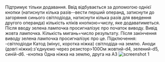 Підтримує тільки додавання. Ввід відбувається за допомогою однієї кнопки (натиснути кілька разів--вести перший операнд, затиснути до загоряння синього світлодіода, натиснути кілька разів для введення другого операнда) кількість кліків кнопкою=числу, яке додаватиметься. Після вводу зелена лампочка просигналізує про початок виводу. Вивід жовта лампочка. Кількість мигань=число результату. Після закінчення виводу зелена лампочка просигналізує про це.
Підключення:
-світлодіоди
Катод (мінус, коротка ніжка) світлодіда-на землю. Аноди (довгі ніжки):з'єднуємо через резистор>100Ом жовтий-d4, зелений-d5, синій-d6.
-кнопка
Одна ніжка на землю, друга на А3
![screenshot 1](https://github.com/elpavlo/Arduino-projects/blob/master/calculator/screenshots/20190419_140452.jpg)
